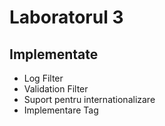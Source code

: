 # Laboratorul 3
  ## Implementate
  - Log Filter
  - Validation Filter
  - Suport pentru internationalizare
  - Implementare Tag
